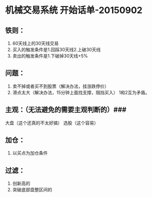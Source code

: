 

# 机械交易系统 开始话单-20150902
## 铁则：
1. 60天线上的30天线交易
2. 买入的触发条件是1.回踩30天线2.上破30天线
3. 卖出的触发条件是1.下破掉30天线+5%


## 问题：
1. 卖不掉或者买不到股票（解决办法，挂涨跌停价）
2. 滑点太大（解决办法，15分钟上面找支撑，阻挡买入）
   1和2互为矛盾。

## 主观：（无法避免的需要主观判断的）###
大盘（这个还真的不太好搞）
选股（这个容易）

## 加仓：
1. 以买点为加仓条件


## 过滤：
1. 创新高的
2. 突破底部盘整区间的